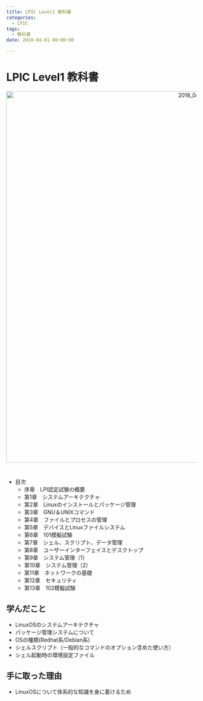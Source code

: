 ```yaml
---
title: LPIC Level1 教科書
categories:
  - LPIC 
tags: 
  - 教科書
date: 2018-04-01 00:00:00

---
```


# LPIC Level1 教科書

<div style="text-align:center; margin-bottom: 40px">
<img src="/img/cover/2018_04_lpic.jpg" alt="2018_04_lpic" title="2018_04_lpic" style="width:980px">
</div>

- 目次
  - 序章　LPI認定試験の概要
  - 第1章　システムアーキテクチャ
  - 第2章　Linuxのインストールとパッケージ管理
  - 第3章　GNU＆UNIXコマンド
  - 第4章　ファイルとプロセスの管理
  - 第5章　デバイスとLinuxファイルシステム
  - 第6章　101模擬試験
  - 第7章　シェル、スクリプト、データ管理
  - 第8章　ユーザーインターフェイスとデスクトップ
  - 第9章　システム管理（1）
  - 第10章　システム管理（2）
  - 第11章　ネットワークの基礎
  - 第12章　セキュリティ
  - 第13章　102模擬試験

## 学んだこと

- LinuxOSのシステムアーキテクチャ
- パッケージ管理システムについて
- OSの種類(Redhat系/Debian系)
- シェルスクリプト（一般的なコマンドのオプション含めた使い方）
- シェル起動時の環境設定ファイル

## 手に取った理由

- LinuxOSについて体系的な知識を身に着けるため
